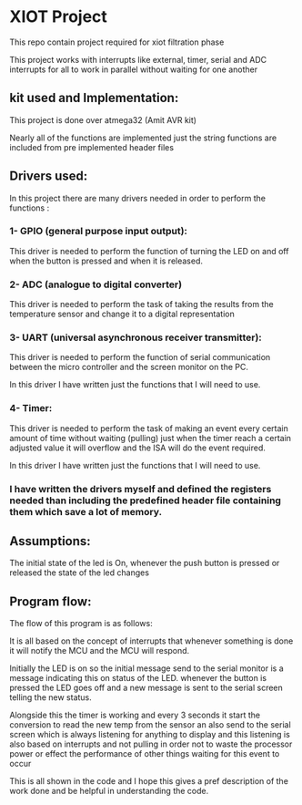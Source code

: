 # XIOT Project
This repo contain project required for xiot filtration phase

This project works with interrupts like external, timer, serial and ADC interrupts for all to work in parallel without waiting for one another


## kit used and Implementation:

This project is done over atmega32 (Amit AVR kit)

Nearly all of the functions are implemented just the string functions are included from pre implemented header files


## Drivers used:
In this project there are many drivers needed in order to perform the functions :

### 1- GPIO (general purpose input output):

This driver is needed to perform the function of turning the LED on and off when the button is pressed and when it is released.

### 2- ADC (analogue to digital converter)

This driver is needed to perform the task of taking the results from the temperature sensor and change it to a digital representation

### 3- UART (universal asynchronous receiver transmitter):

This driver is needed to perform the function of serial communication between the micro controller and the screen monitor on the PC.

In this driver I have written just the functions that I will need to use.

### 4- Timer:

This driver is needed to perform the task of making an event every certain amount of time without waiting (pulling) just when the timer reach a certain adjusted value it will overflow and the ISA will do the event required. 

In this driver I have written just the functions that I will need to use.


### I have written the drivers myself and defined the registers needed than including the predefined header file containing them which save a lot of memory.


## Assumptions:

The initial state of the led is On, whenever the push button is pressed or released the state of the led changes


## Program flow:

The flow of this program is as follows:

It is all based on the concept of interrupts that whenever something is done it will notify the MCU and the MCU will respond.

Initially the LED is on so the initial message send to the serial monitor is a message indicating this on status of the LED. whenever the button is pressed the LED goes off and a new message is sent to the serial screen telling the new status. 

Alongside this the timer is working and every 3 seconds it start the conversion to read the new temp from the sensor an also send to the serial screen which is always listening for anything to display and this listening is also based on interrupts and not pulling in order not to waste the processor power or effect the performance of other things waiting for this event to occur

This is all shown in the code and I hope this gives a pref description of the work done and be helpful in understanding the code.